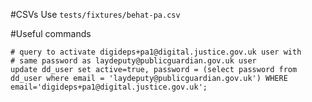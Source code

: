 #CSVs
Use `tests/fixtures/behat-pa.csv`

#Useful commands


    # query to activate digideps+pa1@digital.justice.gov.uk user with 
    # same password as laydeputy@publicguardian.gov.uk user
    update dd_user set active=true, password = (select password from dd_user where email = 'laydeputy@publicguardian.gov.uk') WHERE email='digideps+pa1@digital.justice.gov.uk';